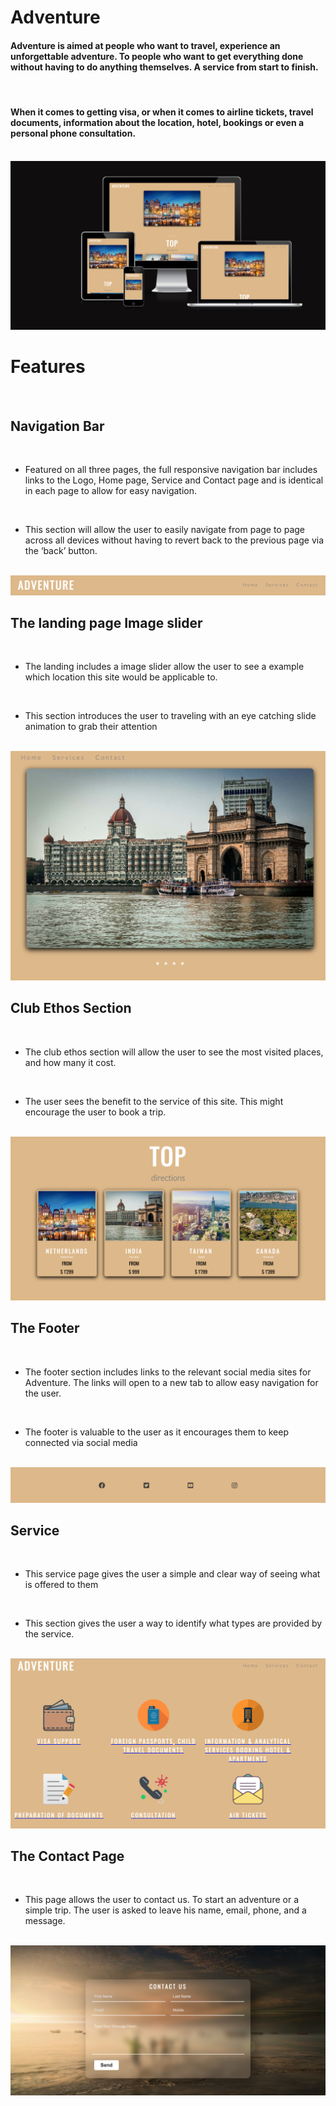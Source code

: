 # **Adventure**

#### Adventure is aimed at people who want to travel, experience an unforgettable adventure. To people who want to get everything done without having to do anything themselves. A service from start to finish.
<br>

#### When it comes to getting visa, or when it comes to airline tickets, travel documents, information about the location, hotel, bookings or even a personal phone consultation.
<br>

<img src="assets/images/Bildschirmfoto 2023-03-26 um 13.50.45.png">

<br>

# Features
<br>

## Navigation Bar
<br>

* Featured on all three pages, the full responsive navigation bar includes links to the Logo, Home page, Service and Contact page and is identical in each page to allow for easy navigation.
<br>

* This section will allow the user to easily navigate from page to page across all devices without having to revert back to the previous page via the ‘back’ button.
<br>

<img src="assets/images/Bildschirmfoto 2023-03-26 um 14.34.17.png">

<br>

## The landing page Image slider
<br>

- The landing includes a image slider allow the user to see a example which location this site would be applicable to.

<br>

- This section introduces the user to traveling with an eye catching slide animation to grab their attention

<br>

<img src="assets/images/Bildschirmfoto 2023-03-26 um 14.46.18.png">

<br>

## Club Ethos Section

<br>

- The club ethos section will allow the user to see the most visited places, and how many it cost.

<br>

- The user sees the benefit to the service of this site. This might encourage the user to book a trip.

<br>

<img src="assets/images/Bildschirmfoto 2023-03-26 um 14.58.47.png">

<br>

## The Footer
<br>

- The footer section includes links to the relevant social media sites for Adventure. The links will open to a new tab to allow easy navigation for the user.
<br>

- The footer is valuable to the user as it encourages them to keep connected via social media
<br>

<img src="assets/images/Bildschirmfoto 2023-03-26 um 15.02.31.png">

<br>

## Service

<br>

- This service page gives the user a simple and clear way of seeing what is offered to them

<br>

- This section gives the user a way to identify what types are provided by the service.

<br>

<img src="assets/images/Bildschirmfoto 2023-03-26 um 15.10.50.png">

<br>

## The Contact Page

<br>

- This page allows the user to contact us. To start an adventure or a simple trip. The user is asked to leave his name, email, phone, and a message.

<br>

<img src="assets/images/Bildschirmfoto 2023-03-26 um 15.18.01.png">